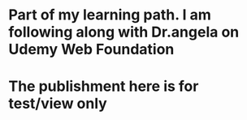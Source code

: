 # Part of my learning path. I am following along with Dr.angela on Udemy Web Foundation
# The publishment here is for test/view only
